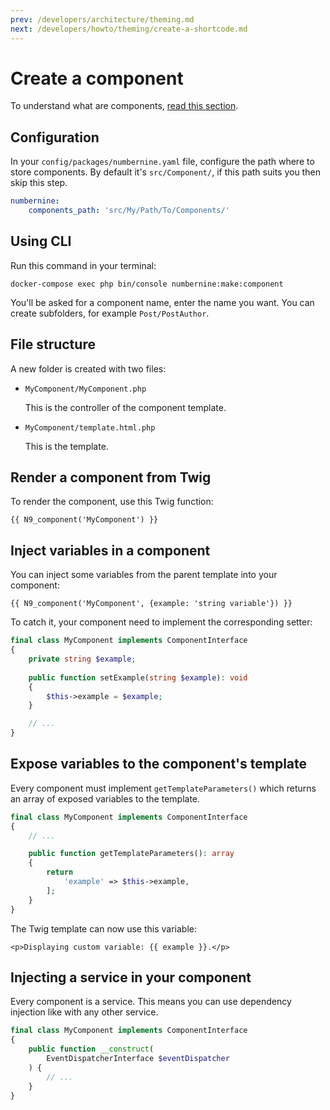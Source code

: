 ```yaml
---
prev: /developers/architecture/theming.md
next: /developers/howto/theming/create-a-shortcode.md
---
```


# Create a component

To understand what are components, [read this section](/developers/architecture/theming.md#components).

## Configuration

In your `config/packages/numbernine.yaml` file, configure the path where to store components.
By default it's `src/Component/`, if this path suits you then skip this step.

```yaml
numbernine:
    components_path: 'src/My/Path/To/Components/'
```

## Using CLI

Run this command in your terminal:
```
docker-compose exec php bin/console numbernine:make:component
```

You'll be asked for a component name, enter the name you want.
You can create subfolders, for example `Post/PostAuthor`.

## File structure

A new folder is created with two files:

* `MyComponent/MyComponent.php`

  This is the controller of the component template.

* `MyComponent/template.html.php`

  This is the template.

## Render a component from Twig

To render the component, use this Twig function:

```twig
{{ N9_component('MyComponent') }}
```

## Inject variables in a component

You can inject some variables from the parent template into your component:

```twig
{{ N9_component('MyComponent', {example: 'string variable'}) }}
```

To catch it, your component need to implement the corresponding setter:

```php
final class MyComponent implements ComponentInterface
{
    private string $example;
    
    public function setExample(string $example): void
    {
        $this->example = $example;
    }

    // ...
}
```

## Expose variables to the component's template

Every component must implement `getTemplateParameters()` which returns an array of exposed
variables to the template.

```php
final class MyComponent implements ComponentInterface
{
    // ...

    public function getTemplateParameters(): array
    {
        return 
            'example' => $this->example,
        ];
    }
}
```

The Twig template can now use this variable:

```twig
<p>Displaying custom variable: {{ example }}.</p>
```

## Injecting a service in your component

Every component is a service. This means you can use dependency injection like with any other service.

```php
final class MyComponent implements ComponentInterface
{
    public function __construct(
        EventDispatcherInterface $eventDispatcher
    ) {
        // ...
    }
}
```
